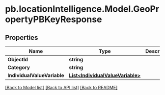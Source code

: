 # pb.locationIntelligence.Model.GeoPropertyPBKeyResponse
## Properties

Name | Type | Description | Notes
------------ | ------------- | ------------- | -------------
**ObjectId** | **string** |  | [optional] 
**Category** | **string** |  | [optional] 
**IndividualValueVariable** | [**List&lt;IndividualValueVariable&gt;**](IndividualValueVariable.md) |  | [optional] 

[[Back to Model list]](../README.md#documentation-for-models) [[Back to API list]](../README.md#documentation-for-api-endpoints) [[Back to README]](../README.md)

